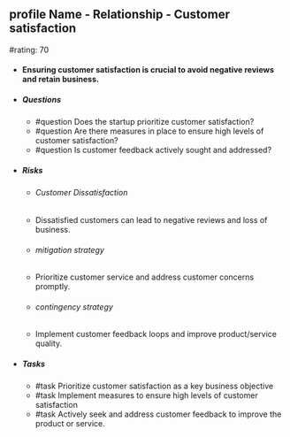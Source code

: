 ## profile Name - Relationship - Customer satisfaction
#rating: 70
- #### Ensuring customer satisfaction is crucial to avoid negative reviews and retain business.
- ##### Questions
  - #question Does the startup prioritize customer satisfaction?
  - #question Are there measures in place to ensure high levels of customer satisfaction?
  - #question Is customer feedback actively sought and addressed?
- ##### Risks

  - ###### Customer Dissatisfaction
  - Dissatisfied customers can lead to negative reviews and loss of business.
  - ###### mitigation strategy
  - Prioritize customer service and address customer concerns promptly.
  - ###### contingency strategy
  - Implement customer feedback loops and improve product/service quality.
- ##### Tasks
  - #task Prioritize customer satisfaction as a key business objective
  - #task  Implement measures to ensure high levels of customer satisfaction
  - #task  Actively seek and address customer feedback to improve the product or service.


